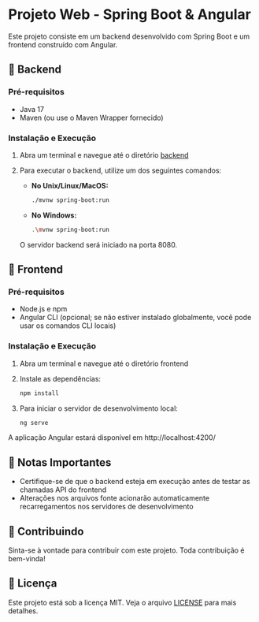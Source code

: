 # Projeto Web - Spring Boot & Angular

Este projeto consiste em um backend desenvolvido com Spring Boot e um frontend construído com Angular.

## 🚀 Backend

### Pré-requisitos

- Java 17
- Maven (ou use o Maven Wrapper fornecido)

### Instalação e Execução

1. Abra um terminal e navegue até o diretório [backend](backend/)
2. Para executar o backend, utilize um dos seguintes comandos:

   - **No Unix/Linux/MacOS:**
     ```sh
     ./mvnw spring-boot:run
     ```
   - **No Windows:**
     ```sh
     .\mvnw spring-boot:run
     ```
   
   O servidor backend será iniciado na porta 8080.

## 🎨 Frontend

### Pré-requisitos

- Node.js e npm
- Angular CLI (opcional; se não estiver instalado globalmente, você pode usar os comandos CLI locais)

### Instalação e Execução

1. Abra um terminal e navegue até o diretório frontend
2. Instale as dependências:
   ```sh
   npm install
   ```

3. Para iniciar o servidor de desenvolvimento local:
   ```sh
   ng serve
   ```

A aplicação Angular estará disponível em http://localhost:4200/

## 📝 Notas Importantes

- Certifique-se de que o backend esteja em execução antes de testar as chamadas API do frontend
- Alterações nos arquivos fonte acionarão automaticamente recarregamentos nos servidores de desenvolvimento

## 🤝 Contribuindo

Sinta-se à vontade para contribuir com este projeto. Toda contribuição é bem-vinda!

## 📄 Licença

Este projeto está sob a licença MIT. Veja o arquivo [LICENSE](LICENSE) para mais detalhes.